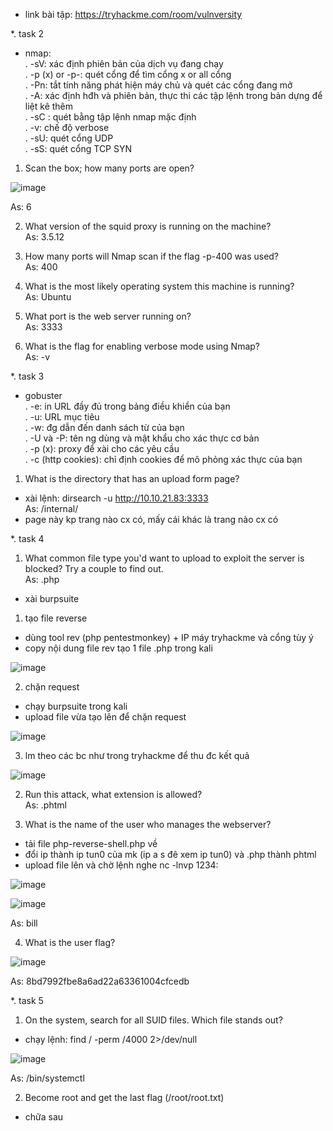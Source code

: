- link bài tập: https://tryhackme.com/room/vulnversity<br>

*. task 2<br>
- nmap:<br>
. -sV: xác định phiên bản của dịch vụ đang chạy<br>
. -p (x) or -p-: quét cổng để tìm cổng x or all cổng<br>
. -Pn: tắt tính năng phát hiện máy chủ và quét các cổng đang mở<br>
. -A: xác định hđh và phiên bản, thực thi các tập lệnh trong bản dựng để liệt kê thêm<br>
. -sC : quét bằng tập lệnh nmap mặc định<br>
. -v: chế độ verbose<br>
. -sU: quét cổng UDP<br>
. -sS: quét cổng TCP SYN<br>

1. Scan the box; how many ports are open?<br>

![image](https://github.com/chaumoon/Lm_BT_CEH/assets/127403046/9132e5d0-0ccb-4721-b88a-6fc512055488)<br>

As: 6<br>

2. What version of the squid proxy is running on the machine?<br>
As: 3.5.12<br>

3. How many ports will Nmap scan if the flag -p-400 was used?<br>
As: 400<br>

4. What is the most likely operating system this machine is running?<br>
As: Ubuntu<br>

5. What port is the web server running on?<br>
As: 3333<br>

6. What is the flag for enabling verbose mode using Nmap?<br>
As: -v<br>

*. task 3<br>
- gobuster<br>
. -e: in URL đầy đủ trong bảng điều khiển của bạn<br>
. -u: URL mục tiêu<br>
. -w: đg dẫn đến danh sách từ của bạn<br>
. -U và -P: tên ng dùng và mật khẩu cho xác thực cơ bản<br>
. -p (x): proxy để xài cho các yêu cầu<br>
. -c (http cookies): chỉ định cookies để mô phỏng xác thực của bạn<br>

1. What is the directory that has an upload form page?<br>
- xài lệnh: dirsearch -u http://10.10.21.83:3333<br>
As: /internal/<br>
- page này kp trang nào cx có, mấy cái khác là trang nào cx có<br>

*. task 4<br>
1. What common file type you'd want to upload to exploit the server is blocked? Try a couple to find out.<br>
As: .php<br>

- xài burpsuite<br>
1. tạo file reverse<br>
- dùng tool rev (php pentestmonkey) + IP máy tryhackme và cổng tùy ý
- copy nội dung file rev tạo 1 file .php trong kali<br>

![image](https://github.com/chaumoon/Lm_BT_CEH/assets/127403046/73c6a6da-2480-4df8-9d7c-292a682ff105)<br>

2. chặn request<br>
- chạy burpsuite trong kali
- upload file vừa tạo lên để chặn request<br>

![image](https://github.com/chaumoon/Lm_BT_CEH/assets/127403046/8ec1ca80-8693-4c09-874e-2871dd92104c)<br>

3. lm theo các bc như trong tryhackme để thu đc kết quả<br>

![image](https://github.com/chaumoon/Lm_BT_CEH/assets/127403046/7c9f8923-529b-419d-a76d-8fb30b5a761d)<br>

2. Run this attack, what extension is allowed?<br>
As: .phtml<br>

3. What is the name of the user who manages the webserver?<br>
- tải file php-reverse-shell.php về
- đổi ip thành ip tun0 của mk (ip a s đê xem ip tun0) và .php thành phtml
- upload file lên và chờ lệnh nghe nc -lnvp 1234:<br>

![image](https://github.com/chaumoon/Lm_BT_CEH/assets/127403046/1bf11d4e-455f-4a9c-b690-3755bdb091b2)<br>

![image](https://github.com/chaumoon/Lm_BT_CEH/assets/127403046/43d181c8-700e-4021-a9c5-374ca67724b6)<br>

As: bill<br>

4. What is the user flag?<br>

![image](https://github.com/chaumoon/Lm_BT_CEH/assets/127403046/32b4047e-0df5-4fe8-9301-c2215e7108e2)<br>

As: 8bd7992fbe8a6ad22a63361004cfcedb<br>

*. task 5<br>
1. On the system, search for all SUID files. Which file stands out?<br>
- chạy lệnh: find / -perm /4000 2>/dev/null<br>

![image](https://github.com/chaumoon/Lm_BT_CEH/assets/127403046/a10d4faa-8142-451d-9e07-400e05c4d9ca)<br>

As: /bin/systemctl<br>

2. Become root and get the last flag (/root/root.txt)<br>
- chữa sau


